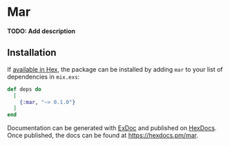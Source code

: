# Mar

**TODO: Add description**

## Installation

If [available in Hex](https://hex.pm/docs/publish), the package can be installed
by adding `mar` to your list of dependencies in `mix.exs`:

```elixir
def deps do
  [
    {:mar, "~> 0.1.0"}
  ]
end
```

Documentation can be generated with [ExDoc](https://github.com/elixir-lang/ex_doc)
and published on [HexDocs](https://hexdocs.pm). Once published, the docs can
be found at <https://hexdocs.pm/mar>.

